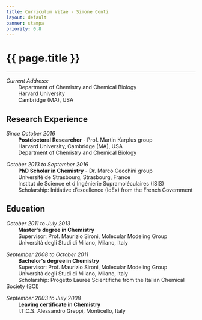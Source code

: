 ```yaml
---
title: Curriculum Vitae - Simone Conti
layout: default
banner: stampa
priority: 0.8
---
```


{{ page.title }}
================
---

_Current Address:_    
 &emsp;&emsp; Department of Chemistry and Chemical Biology   
 &emsp;&emsp; Harvard University   
 &emsp;&emsp; Cambridge (MA), USA   


Research Experience
-------------------

_Since October 2016_   
 &emsp;&emsp; **Postdoctoral Researcher** - Prof. Martin Karplus group   
 &emsp;&emsp; Harvard University, Cambridge (MA), USA  
 &emsp;&emsp; Department of Chemistry and Chemical Biology   

_October 2013 to September 2016_   
 &emsp;&emsp; **PhD Scholar in Chemistry** - Dr. Marco Cecchini group   
 &emsp;&emsp; Université de Strasbourg, Strasbourg, France   
 &emsp;&emsp; Institut de Science et d'Ingénierie Supramoléculaires (ISIS)   
 &emsp;&emsp; Scholarship: Initiative d’excellence (IdEx) from the French Government   

Education
---------

_October 2011 to July 2013_   
 &emsp;&emsp; **Master's degree in Chemistry**   
 &emsp;&emsp; Supervisor: Prof. Maurizio Sironi, Molecular Modeling Group   
 &emsp;&emsp; Università degli Studi di Milano, Milano, Italy   

_September 2008 to October 2011_   
 &emsp;&emsp; **Bachelor's degree in Chemistry**   
 &emsp;&emsp; Supervisor: Prof. Maurizio Sironi, Molecular Modeling Group   
 &emsp;&emsp; Università degli Studi di Milano, Milano, Italy   
 &emsp;&emsp; Scholarship: Progetto Lauree Scientifiche from the Italian Chemical Society (SCI)   

_September 2003 to  July 2008_   
 &emsp;&emsp; **Leaving certificate in Chemistry**   
 &emsp;&emsp; I.T.C.S. Alessandro Greppi, Monticello, Italy   


